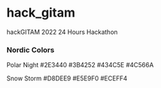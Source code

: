 # hack_gitam

hackGITAM 2022
24 Hours Hackathon

### Nordic Colors
Polar Night
#2E3440
#3B4252
#434C5E
#4C566A

Snow Storm
#D8DEE9
#E5E9F0
#ECEFF4